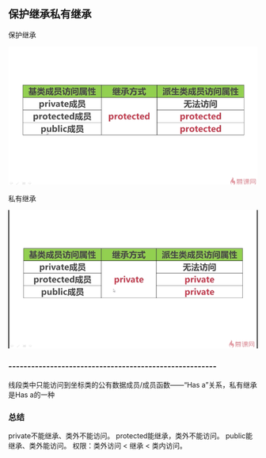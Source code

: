 ## 保护继承私有继承

保护继承

![](./图1.png)

私有继承

![](./图2.png)

### -------------------------------------------------------
线段类中只能访问到坐标类的公有数据成员/成员函数——“Has a”关系，私有继承是Has a的一种
### 总结
private不能继承、类外不能访问。
protected能继承，类外不能访问。
public能继承、类外能访问。
权限：类外访问 < 继承 < 类内访问。